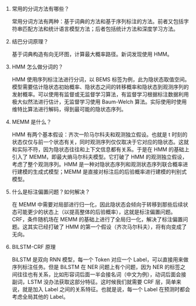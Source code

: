 1. 常用的分词方法有哪些？

    常用分词方法有两种：基于词典的方法和基于序列标注的方法。前者又包括字符串匹配方法和统计语言模型方法；后者包括统计方法和深度学习方法。

2. 结巴分词原理？

    基于词典构造有向无环图，计算最大概率路径。新词发现使用 HMM。

3. HMM 怎么做分词的？

    HMM 使用序列标注法进行分词，以 BEMS 标签为例，此为隐状态取值空间。模型需要估计隐状态初始概率、隐状态之间的转移概率和隐状态到观测序列的发射概率。可以使用有监督或无监督学习算法，有监督学习根据标注数据利用极大似然法进行估计，无监督学习使用 Baum-Welch 算法。实际使用时使用维特比算法进行解码，得到最可能的隐状态序列。

4. MEMM 是什么？

    HMM 有两个基本假设：齐次一阶马尔科夫和观测独立假设。也就是 t 时刻的状态仅仅与前一个状态有关，同时观测序列仅仅取决于它对应的隐状态。这就和实际不符，因为隐状态往往和上下文信息都有关系。于是在 HMM 的基础上引入了 MEMM，即最大熵马尔科夫模型。它打破了 HMM 的观测独立假设，考虑了整个观测序列。HMM 是一种对隐状态序列和观测状态序列联合概率进行建模的生成式模型；MEMM 是直接对标注后的后验概率进行建模的判别式模型。

5. 什么是标注偏置问题？如何解决？

    在 MEMM 中需要对局部进行归一化，因此隐状态会倾向于转移到那些后续状态可能更少的状态上（以提高整体的后验概率），这就是标注偏置问题。CRF，条件随机场在 MEMM 的基础上进行了全局归一化，解决了标注偏置问题。这其实已经打破了 HMM 的第一个假设（齐次马尔科夫），将有向变成了无向。

6. BILSTM-CRF 原理

    BiLSTM 是双向 RNN 模型，每一个 Token 对应一个 Label，可以直接用来做序列标注任务。但是 BiLSTM 在 NER 问题上有个问题，因为 NER 的标签之间往往也有关系，比如形容词后面一半会接名词（中文为例），动词后面会接副词，LSTM 没办法获取这部分特征。这时候我们就需要 CRF 层，简单来说，就是加入 Label 之间的关系特征。也就是说，每一个 Label 在预测时都会考虑全局其他的 Label。



